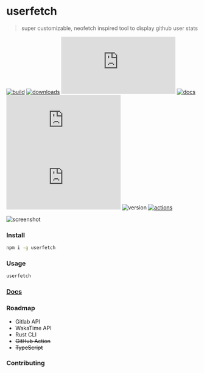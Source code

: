 # userfetch

> super customizable, neofetch inspired tool to display github user stats



<p align="center">

[![build]](https://github.com/userfetch/userfetch.js/actions/workflows/test.yml) [![downloads]](https://www.npmjs.com/package/userfetch) [![stars]](https://github.com/userfetch/userfetch.js/stargazers) [![docs]](https://userfetch.js.org/docs/) ![language] [![license]](https://github.com/userfetch/userfetch.js/blob/main/LICENSE.md) ![version] [![actions]](https://github.com/userfetch/userfetch-action)

</p>

![screenshot](https://user-images.githubusercontent.com/58023300/135974115-ec2c3616-1bb6-4099-bc9b-0d4153a75893.png)


### Install

```bash
npm i -g userfetch
```

### Usage

```bash
userfetch
```


### [Docs](https://userfetch.js.org/docs/)

### Roadmap

- Gitlab API
- WakaTime API
- Rust CLI
- ~~GitHub Action~~
- ~~TypeScript~~

### Contributing


[build]: https://img.shields.io/github/actions/workflow/status/userfetch/userfetch.js/test.yml?branch=main&label=Build&style=flat-square "build status"

[downloads]: https://img.shields.io/npm/dt/userfetch?color=%23cb0000&label=Downloads&logoColor=%23ffff00&style=flat-square "npm downloads"

[stars]: https://img.shields.io/github/stars/userfetch/userfetch.js?color=%23f7df1e&label=Stars&style=flat-square "stars"

[docs]: https://img.shields.io/badge/Docs-%3E-informational?style=flat-square "docs"

[language]: https://img.shields.io/github/languages/top/userfetch/userfetch.js?label=TypeScript&color=%233178c6&style=flat-square "top language"

[license]: https://img.shields.io/github/license/userfetch/userfetch.js?label=License&style=flat-square "MIT licensed"

[version]: https://img.shields.io/npm/v/userfetch?label=Version&style=flat-square "version"

[actions]: https://img.shields.io/docker/pulls/aryan02420/userfetch?color=%231993ef&label=Actions%20Runs&style=flat-square "actions ran"
